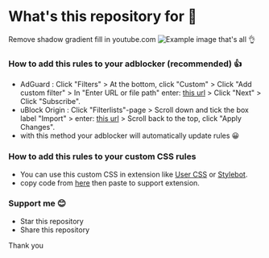# What's this repository for 🤔
Remove shadow gradient fill in youtube.com
![Example image](https://github.com/Kristol-Ice/remove-shadow-gradient-fill-in-youtube.com/assets/134151822/66c0d51c-3fd2-4434-a2cd-76cf8a453fe1)
that's all 👌

### How to add this rules to your adblocker (recommended) 👍
- AdGuard : Click "Filters" > At the bottom, click "Custom" > Click "Add custom filter" > In "Enter URL or file path" enter: [this url](https://raw.githubusercontent.com/Kristol-Ice/remove-shadow-gradient-fill-in-youtube.com/main/remove-youtube.com-shadow-gradient-fill-for-adblocker) > Click "Next" > Click "Subscribe".
- uBlock Origin : Click "Filterlists"-page > Scroll down and tick the box label "Import" > enter: [this url](https://raw.githubusercontent.com/Kristol-Ice/remove-shadow-gradient-fill-in-youtube.com/main/remove-youtube.com-shadow-gradient-fill-for-adblocker) > Scroll back to the top, click "Apply Changes".
- with this method your adblocker will automatically update rules 😀

### How to add this rules to your custom CSS rules
- You can use this custom CSS in extension like [User CSS](https://chrome.google.com/webstore/detail/user-css/okpjlejfhacmgjkmknjhadmkdbcldfcb) or [Stylebot](https://chrome.google.com/webstore/detail/stylebot/oiaejidbmkiecgbjeifoejpgmdaleoha).
- copy code from [here](https://github.com/Kristol-Ice/remove-shadow-gradient-fill-in-youtube.com/raw/main/remove-youtube.com-shadow-gradient-fill-for-css) then paste to support extension.

### Support me 😊
- Star this repository
- Share this repository

Thank you

